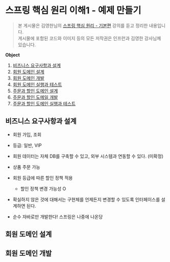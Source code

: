 # 스프링 핵심 원리 이해1 - 예제 만들기
> 본 게시물은 김영한님의 [스프링 핵심 원리 - 기본편](https://www.inflearn.com/course/%EC%8A%A4%ED%94%84%EB%A7%81-%ED%95%B5%EC%8B%AC-%EC%9B%90%EB%A6%AC-%EA%B8%B0%EB%B3%B8%ED%8E%B8/dashboard) 강의를 듣고 정리한 내용입니다.  
게시물에 포함된 코드와 이미지 등의 모든 저작권은 인프런과 김영한 강사님께 있습니다.

**Object**
1. [비즈니스 요구사항과 설계](#비즈니스-요구사항과-설계)
2. [회원 도메인 설계]()
3. [회원 도메인 개발]()
4. [회원 도메인 실행과 테스트]()
5. [주문과 할인 도메인 설계]()
6. [주문과 할인 도메일 개발]()
7. [주문과 할인 도메인 실행과 테스트]()

## 비즈니스 요구사항과 설계
- 회원 가입, 조회
- 등급: 일반, VIP
- 회원 데이터는 자체 DB를 구축할 수 있고, 외부 시스템과 연동할 수 있다. (미확정)
- 상품 주문 가능
- 회원 등급에 따른 할인 정책 적용
  - 할인 정책 변경 가능성 O

- 확실하지 않은 것에 대해서는 구현체를 언제든지 변경할 수 있도록 인터페이스를 설계하면 된다.
- 순수 자바로만 개발한다! 스프링은 나중에 나온당

## 회원 도메인 설계

## 회원 도메인 개발